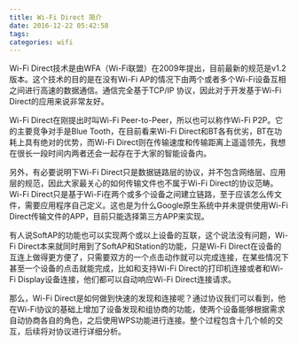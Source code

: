 ```yaml
---
title: Wi-Fi Direct 简介
date: 2016-12-22 05:42:58
tags:
categories: wifi
---
```


Wi-Fi Direct技术是由WFA（Wi-Fi联盟）在2009年提出，目前最新的规范是v1.2版本。这个技术的目的是在没有Wi-Fi AP的情况下由两个或者多个Wi-Fi设备互相之间进行高速的数据通信。通信完全基于TCP/IP 协议，因此对于开发基于Wi-Fi Direct的应用来说非常友好。

Wi-Fi Direct在刚提出时叫Wi-Fi Peer-to-Peer，所以也可以称作Wi-Fi P2P。它的主要竞争对手是Blue Tooth，在目前看来Wi-Fi Direct和BT各有优劣，BT在功耗上具有绝对的优势，而Wi-Fi Direct则在传输速度和传输距离上遥遥领先，我想在很长一段时间内两者还会一起存在于大家的智能设备内。

另外，有必要说明下Wi-Fi Direct只是数据链路层的协议，并不包含网络层、应用层的规范，因此大家最关心的如何传输文件也不属于Wi-Fi Direct的协议范畴。Wi-Fi Direct只是基于Wi-Fi在两个或多个设备之间建立链路，至于应该怎么传文件，需要应用程序自己定义。这也是为什么Google原生系统中并未提供使用Wi-Fi Direct传输文件的APP，目前只能选择第三方APP来实现。

有人说SoftAP的功能也可以实现两个或以上设备的互联，这个说法没有问题，Wi-Fi Direct本来就同时用到了SoftAP和Station的功能，只是Wi-Fi Direct在设备的互连上做得更方便了，只需要双方的一个点击动作就可以完成连接，在某些情况下甚至一个设备的点击就能完成，比如和支持Wi-Fi Direct的打印机连接或者和Wi-Fi Display设备连接，他们都可以自动响应Wi-Fi Direct连接请求。

那么，Wi-Fi Direct是如何做到快速的发现和连接呢？通过协议我们可以看到，他在Wi-Fi协议的基础上增加了设备发现和组协商的功能，使两个设备能够根据需求自动协商各自的角色，之后使用WPS功能进行连接。整个过程包含十几个帧的交互，后续将对协议进行详细分析。

